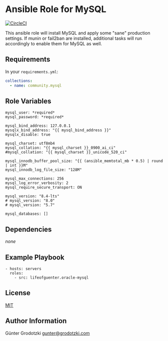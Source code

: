 # Ansible Role for MySQL

[![CircleCI](https://circleci.com/gh/lifeofguenter/ansible-role-mysql/tree/main.svg?style=svg)](https://circleci.com/gh/lifeofguenter/ansible-role-mysql/tree/main)

This ansible role will install MySQL and apply some "sane" production settings.
If munin or fail2ban are installed, additional tasks will run accordingly to
enable them for MySQL as well.

## Requirements

In your `requirements.yml`:

```yaml
collections:
  - name: community.mysql
```

## Role Variables

```
mysql_user: *required*
mysql_password: *required*

mysql_bind_address: 127.0.0.1
mysqlx_bind_address: "{{ mysql_bind_address }}"
mysqlx_disable: true

mysql_charset: utf8mb4
mysql_collation: "{{ mysql_charset }}_0900_ai_ci"
#mysql_collation: "{{ mysql_charset }}_unicode_520_ci"

mysql_innodb_buffer_pool_size: "{{ (ansible_memtotal_mb * 0.5) | round | int }}M"
mysql_innodb_log_file_size: "128M"

mysql_max_connections: 256
mysql_log_error_verbosity: 2
mysql_require_secure_transport: ON

mysql_version: "8.4-lts"
# mysql_version: "8.0"
# mysql_version: "5.7"

mysql_databases: []
```

## Dependencies

_none_

## Example Playbook

```
- hosts: servers
  roles:
    - src: lifeofguenter.oracle-mysql
```

## License

[MIT](LICENSE)

## Author Information

Günter Grodotzki <gunter@grodotzki.com>
